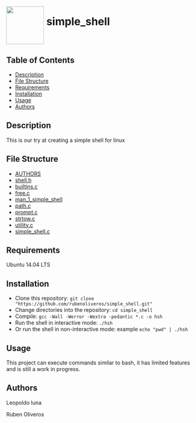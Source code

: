 # <a href="url"><img src="https://cdn1.iconfinder.com/data/icons/metro-ui-dock-icon-set--icons-by-dakirby/256/Command_Prompt.png" align="middle" width="100" height="100"></a> simple_shell


## Table of Contents
* [Description](#description)
* [File Structure](#file-structure)
* [Requirements](#requirements)
* [Installation](#installation)
* [Usage](#usage)
* [Authors](#authors)

## Description
This is our try at creating a simple shell for linux  

## File Structure
* [AUTHORS](AUTHORS)
* [shell.h](shell.h)
* [builtins.c](builtins.c)
* [free.c](free.c)
* [man_1_simple_shell](man_1_simple_shell)
* [path.c](path.c)
* [prompt.c](prompt.c)
* [strtow.c](strtow.c)
* [utility.c](utility.c)
* [simple_shell.c](simple_shell.c)

## Requirements

Ubuntu 14.04 LTS

## Installation

   - Clone this repository: `git clone "https://github.com/rubenoliveros/simple_shell.git"`
   - Change directories into the repository: `cd simple_shell`
   - Compile: `gcc -Wall -Werror -Wextra -pedantic *.c -o hsh`
   - Run the shell in interactive mode: `./hsh`
   - Or run the shell in non-interactive mode: example `echo "pwd" | ./hsh`

## Usage

This project can execute commands similar to bash, it has limited features and is still a work in progress.

## Authors
Leopoldo luna

Ruben Oliveros
